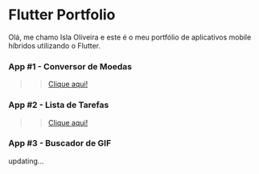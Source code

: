 # Flutter Portfolio

Olá, me chamo Isla Oliveira e este é o meu portfólio de aplicativos mobile híbridos utilizando o Flutter.

### App #1 - Conversor de Moedas

>>[Clique aqui!](https://github.com/islaoliveira/flutter_portfolio/tree/master/conversor_de_moedas)

### App #2 - Lista de Tarefas

>>[Clique aqui!](https://github.com/islaoliveira/flutter_portfolio/tree/master/lista_de_tarefas)

### App #3 - Buscador de GIF

updating...
